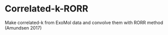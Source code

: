 # Correlated-k-RORR
Make correlated-k from ExoMol data and convolve them with RORR method (Amundsen 2017)
